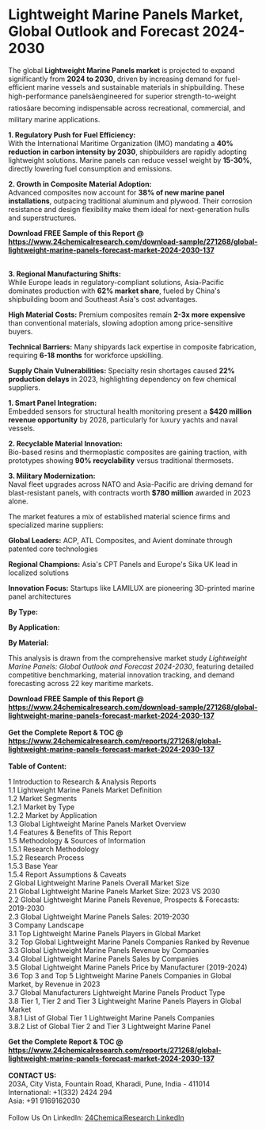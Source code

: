 <h1>Lightweight Marine Panels Market, Global Outlook and Forecast 2024-2030</h1><p>The global <strong>Lightweight Marine Panels market</strong> is projected to expand significantly from <strong>2024 to 2030</strong>, driven by increasing demand for fuel-efficient marine vessels and sustainable materials in shipbuilding. These high-performance panelsâengineered for superior strength-to-weight ratiosâare becoming indispensable across recreational, commercial, and military marine applications.</p><p><strong>1. Regulatory Push for Fuel Efficiency:</strong><br>
With the International Maritime Organization (IMO) mandating a <strong>40% reduction in carbon intensity by 2030</strong>, shipbuilders are rapidly adopting lightweight solutions. Marine panels can reduce vessel weight by <strong>15-30%</strong>, directly lowering fuel consumption and emissions.</p><p><strong>2. Growth in Composite Material Adoption:</strong><br>
Advanced composites now account for <strong>38% of new marine panel installations</strong>, outpacing traditional aluminum and plywood. Their corrosion resistance and design flexibility make them ideal for next-generation hulls and superstructures.</p><div><b>Download FREE Sample of this Report @ 
            <a href="https://www.24chemicalresearch.com/download-sample/271268/global-lightweight-marine-panels-forecast-market-2024-2030-137">
            https://www.24chemicalresearch.com/download-sample/271268/global-lightweight-marine-panels-forecast-market-2024-2030-137</a></b></div><br><p><strong>3. Regional Manufacturing Shifts:</strong><br>
While Europe leads in regulatory-compliant solutions, Asia-Pacific dominates production with <strong>62% market share</strong>, fueled by China's shipbuilding boom and Southeast Asia's cost advantages.</p><p><strong>High Material Costs:</strong> Premium composites remain <strong>2-3x more expensive</strong> than conventional materials, slowing adoption among price-sensitive buyers.</p><p><strong>Technical Barriers:</strong> Many shipyards lack expertise in composite fabrication, requiring <strong>6-18 months</strong> for workforce upskilling.</p><p><strong>Supply Chain Vulnerabilities:</strong> Specialty resin shortages caused <strong>22% production delays</strong> in 2023, highlighting dependency on few chemical suppliers.</p><p><strong>1. Smart Panel Integration:</strong><br>
Embedded sensors for structural health monitoring present a <strong>$420 million revenue opportunity</strong> by 2028, particularly for luxury yachts and naval vessels.</p><p><strong>2. Recyclable Material Innovation:</strong><br>
Bio-based resins and thermoplastic composites are gaining traction, with prototypes showing <strong>90% recyclability</strong> versus traditional thermosets.</p><p><strong>3. Military Modernization:</strong><br>
Naval fleet upgrades across NATO and Asia-Pacific are driving demand for blast-resistant panels, with contracts worth <strong>$780 million</strong> awarded in 2023 alone.</p><p>The market features a mix of established material science firms and specialized marine suppliers:</p><p><strong>Global Leaders:</strong> ACP, ATL Composites, and Avient dominate through patented core technologies</p><p><strong>Regional Champions:</strong> Asia's CPT Panels and Europe's Sika UK lead in localized solutions</p><p><strong>Innovation Focus:</strong> Startups like LAMILUX are pioneering 3D-printed marine panel architectures</p><p><strong>By Type:</strong></p><p><strong>By Application:</strong></p><p><strong>By Material:</strong></p><p>This analysis is drawn from the comprehensive market study <em>Lightweight Marine Panels: Global Outlook and Forecast 2024-2030</em>, featuring detailed competitive benchmarking, material innovation tracking, and demand forecasting across 22 key maritime markets.</p><div><b>Download FREE Sample of this Report @ 
            <a href="https://www.24chemicalresearch.com/download-sample/271268/global-lightweight-marine-panels-forecast-market-2024-2030-137">
            https://www.24chemicalresearch.com/download-sample/271268/global-lightweight-marine-panels-forecast-market-2024-2030-137</a></b></div><br><div><b>Get the Complete Report & TOC @ 
            <a href="https://www.24chemicalresearch.com/reports/271268/global-lightweight-marine-panels-forecast-market-2024-2030-137">
            https://www.24chemicalresearch.com/reports/271268/global-lightweight-marine-panels-forecast-market-2024-2030-137</a></b></div><br>
            <b>Table of Content:</b><p>1 Introduction to Research & Analysis Reports<br />
    1.1 Lightweight Marine Panels Market Definition<br />
    1.2 Market Segments<br />
        1.2.1 Market by Type<br />
        1.2.2 Market by Application<br />
    1.3 Global Lightweight Marine Panels Market Overview<br />
    1.4 Features & Benefits of This Report<br />
    1.5 Methodology & Sources of Information<br />
        1.5.1 Research Methodology<br />
        1.5.2 Research Process<br />
        1.5.3 Base Year<br />
        1.5.4 Report Assumptions & Caveats<br />
2 Global Lightweight Marine Panels Overall Market Size<br />
    2.1 Global Lightweight Marine Panels Market Size: 2023 VS 2030<br />
    2.2 Global Lightweight Marine Panels Revenue, Prospects & Forecasts: 2019-2030<br />
    2.3 Global Lightweight Marine Panels Sales: 2019-2030<br />
3 Company Landscape<br />
    3.1 Top Lightweight Marine Panels Players in Global Market<br />
    3.2 Top Global Lightweight Marine Panels Companies Ranked by Revenue<br />
    3.3 Global Lightweight Marine Panels Revenue by Companies<br />
    3.4 Global Lightweight Marine Panels Sales by Companies<br />
    3.5 Global Lightweight Marine Panels Price by Manufacturer (2019-2024)<br />
    3.6 Top 3 and Top 5 Lightweight Marine Panels Companies in Global Market, by Revenue in 2023<br />
    3.7 Global Manufacturers Lightweight Marine Panels Product Type<br />
    3.8 Tier 1, Tier 2 and Tier 3 Lightweight Marine Panels Players in Global Market<br />
        3.8.1 List of Global Tier 1 Lightweight Marine Panels Companies<br />
        3.8.2 List of Global Tier 2 and Tier 3 Lightweight Marine Panel</p><div><b>Get the Complete Report & TOC @ 
            <a href="https://www.24chemicalresearch.com/reports/271268/global-lightweight-marine-panels-forecast-market-2024-2030-137">
            https://www.24chemicalresearch.com/reports/271268/global-lightweight-marine-panels-forecast-market-2024-2030-137</a></b></div><br><b>CONTACT US:</b><br>
            203A, City Vista, Fountain Road, Kharadi, Pune, India - 411014<br>
            International: +1(332) 2424 294<br>
            Asia: +91 9169162030 <br><br>
            Follow Us On LinkedIn: <a href="https://www.linkedin.com/company/24chemicalresearch/">24ChemicalResearch LinkedIn</a>